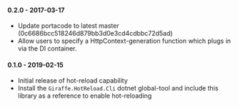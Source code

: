#### 0.2.0 - 2017-03-17
* Update portacode to latest master (0c6686bcc518246d879bb3d0e3cd4cdbbc72d5ad)
* Allow users to specify a HttpContext-generation function which plugs in via the DI container.

#### 0.1.0 - 2019-02-15
* Initial release of hot-reload capability
* Install the `Giraffe.HotReload.Cli` dotnet global-tool and include this library as a reference to enable hot-reloading
